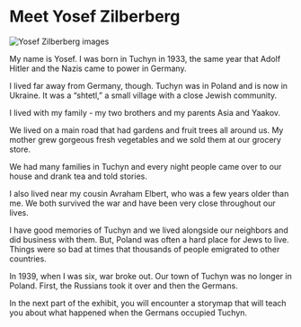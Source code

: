 ﻿# Meet Yosef Zilberberg 

![Yosef Zilberberg images](/images/01/stories_02.jpg)

My name is Yosef. I was born in Tuchyn in 1933, the same year that Adolf Hitler and the Nazis came to power in Germany. 

I lived far away from Germany, though. Tuchyn was in Poland and is now in Ukraine. It was a “shtetl,” a small village with a close Jewish community. 

I lived with my family - my two brothers and my parents Asia and Yaakov. 

We lived on a main road that had gardens and fruit trees all around us. My mother grew gorgeous fresh vegetables and we sold them at our grocery store. 

We had many families in Tuchyn and every night people came over to our house and drank tea and told stories. 

I also lived near my cousin Avraham Elbert, who was a few years older than me. We both survived the war and have been very close throughout our lives.  

I have good memories of Tuchyn and we lived alongside our neighbors and did business with them. But, Poland was often a hard place for Jews to live. Things were so bad at times that thousands of people emigrated to other countries. 

In 1939, when I was six, war broke out. Our town of Tuchyn was no longer in Poland. First, the Russians took it over and then the Germans. 

In the next part of the exhibit, you will encounter a storymap that will teach you about what happened when the Germans occupied Tuchyn.